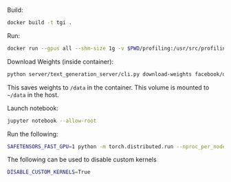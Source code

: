 Build:
```bash
docker build -t tgi .
```

Run:
```bash
docker run --gpus all --shm-size 1g -v $PWD/profiling:/usr/src/profiling -v $PWD/data:/data --network host -it tgi
```

Download Weights (inside container):
```bash 
python server/text_generation_server/cli.py download-weights facebook/opt-350m
```

This saves weights to `/data` in the container. This volume is mounted to `~/data` in the host.

Launch notebook:
```bash
jupyter notebook --allow-root
```

Run the following:
```bash
SAFETENSORS_FAST_GPU=1 python -m torch.distributed.run --nproc_per_node=4 profile.py --batch_sizes 64 32 16 8 1 --model_id bigscience/bloom-560m
```

The following can be used to disable custom kernels
```bash
DISABLE_CUSTOM_KERNELS=True
```

